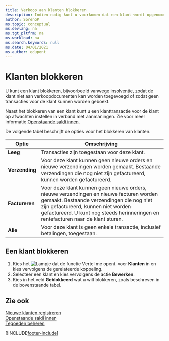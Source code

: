 ```yaml
---
title: Verkoop aan klanten blokkeren
description: Indien nodig kunt u voorkomen dat een klant wordt opgenomen in verkoopdocumenten en andere verkooptransacties.
author: SorenGP
ms.topic: conceptual
ms.devlang: na
ms.tgt_pltfrm: na
ms.workload: na
ms.search.keywords: null
ms.date: 04/01/2021
ms.author: edupont
---
```

# <a name="block-customers"></a><a name="block-customers"></a>Klanten blokkeren
U kunt een klant blokkeren, bijvoorbeeld vanwege insolventie, zodat de klant niet aan verkoopdocumenten kan worden toegevoegd of zodat geen transacties voor de klant kunnen worden geboekt.

Naast het blokkeren van een klant kunt u een klanttransactie voor de klant op afwachten instellen in verband met aanmaningen. Zie voor meer informatie [Openstaande saldi innen](receivables-collect-outstanding-balances.md).   

De volgende tabel beschrijft de opties voor het blokkeren van klanten.  

|Optie|Omschrijving|  
|--------------------|------------|  
|**Leeg**|Transacties zijn toegestaan voor deze klant.|
|**Verzending**|Voor deze klant kunnen geen nieuwe orders en nieuwe verzendingen worden gemaakt. Bestaande verzendingen die nog niet zijn gefactureerd, kunnen worden gefactureerd.|  
|**Factureren**|Voor deze klant kunnen geen nieuwe orders, nieuwe verzendingen en nieuwe facturen worden gemaakt. Bestaande verzendingen die nog niet zijn gefactureerd, kunnen niet worden gefactureerd. U kunt nog steeds herinneringen en rentefacturen naar de klant sturen.|  
|**Alle**|Voor deze klant is geen enkele transactie, inclusief betalingen, toegestaan.|  

## <a name="to-block-a-customer"></a><a name="to-block-a-customer"></a>Een klant blokkeren
1. Kies het ![Lampje dat de functie Vertel me opent.](media/ui-search/search_small.png "Vertel me wat u wilt doen") voer **Klanten** in en kies vervolgens de gerelateerde koppeling.
2. Selecteer een klant en kies vervolgens de actie **Bewerken**.
3. Kies in het veld **Geblokkeerd** wat u wilt blokkeren, zoals beschreven in de bovenstaande tabel.

## <a name="see-also"></a><a name="see-also"></a>Zie ook
[Nieuwe klanten registreren](sales-how-register-new-customers.md)  
[Openstaande saldi innen](receivables-collect-outstanding-balances.md)  
[Tegoeden beheren](receivables-manage-receivables.md)  


[!INCLUDE[footer-include](includes/footer-banner.md)]
